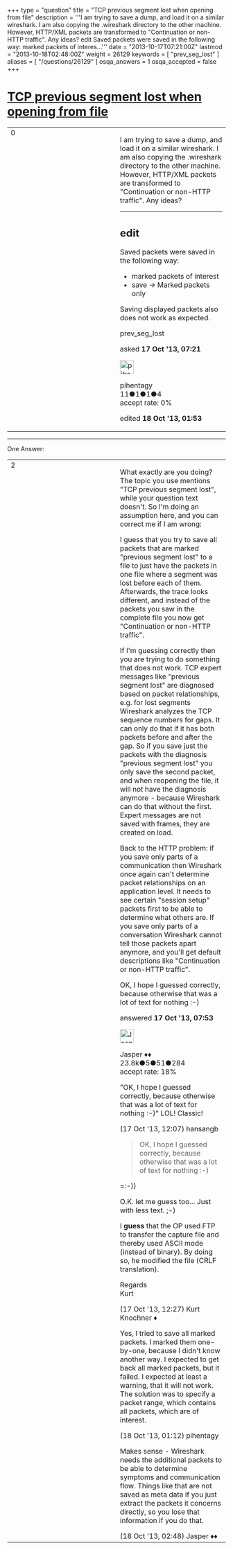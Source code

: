 +++
type = "question"
title = "TCP previous segment lost when opening from file"
description = '''I am trying to save a dump, and load it on a similar wireshark. I am also copying the .wireshark directory to the other machine. However, HTTP/XML packets are transformed to &quot;Continuation or non-HTTP traffic&quot;. Any ideas?  edit Saved packets were saved in the following way:  marked packets of interes...'''
date = "2013-10-17T07:21:00Z"
lastmod = "2013-10-18T02:48:00Z"
weight = 26129
keywords = [ "prev_seg_lost" ]
aliases = [ "/questions/26129" ]
osqa_answers = 1
osqa_accepted = false
+++

<div class="headNormal">

# [TCP previous segment lost when opening from file](/questions/26129/tcp-previous-segment-lost-when-opening-from-file)

</div>

<div id="main-body">

<div id="askform">

<table id="question-table" style="width:100%;"><colgroup><col style="width: 50%" /><col style="width: 50%" /></colgroup><tbody><tr class="odd"><td style="width: 30px; vertical-align: top"><div class="vote-buttons"><span id="post-26129-upvote" class="ajax-command post-vote up" rel="nofollow" title="I like this post (click again to cancel)"> </span><div id="post-26129-score" class="post-score" title="current number of votes">0</div><span id="post-26129-downvote" class="ajax-command post-vote down" rel="nofollow" title="I dont like this post (click again to cancel)"> </span> <span id="favorite-mark" class="ajax-command favorite-mark" rel="nofollow" title="mark/unmark this question as favorite (click again to cancel)"> </span><div id="favorite-count" class="favorite-count"></div></div></td><td><div id="item-right"><div class="question-body"><p>I am trying to save a dump, and load it on a similar wireshark. I am also copying the .wireshark directory to the other machine. However, HTTP/XML packets are transformed to "Continuation or non-HTTP traffic". Any ideas?</p><hr /><h2 id="edit">edit</h2><p>Saved packets were saved in the following way:</p><ul><li>marked packets of interest</li><li>save -&gt; Marked packets only</li></ul><p>Saving displayed packets also does not work as expected.</p></div><div id="question-tags" class="tags-container tags"><span class="post-tag tag-link-prev_seg_lost" rel="tag" title="see questions tagged &#39;prev_seg_lost&#39;">prev_seg_lost</span></div><div id="question-controls" class="post-controls"></div><div class="post-update-info-container"><div class="post-update-info post-update-info-user"><p>asked <strong>17 Oct '13, 07:21</strong></p><img src="https://secure.gravatar.com/avatar/7988f36d0ee9050e8f1d646db55a9eb0?s=32&amp;d=identicon&amp;r=g" class="gravatar" width="32" height="32" alt="pihentagy&#39;s gravatar image" /><p><span>pihentagy</span><br />
<span class="score" title="11 reputation points">11</span><span title="1 badges"><span class="badge1">●</span><span class="badgecount">1</span></span><span title="1 badges"><span class="silver">●</span><span class="badgecount">1</span></span><span title="4 badges"><span class="bronze">●</span><span class="badgecount">4</span></span><br />
<span class="accept_rate" title="Rate of the user&#39;s accepted answers">accept rate:</span> <span title="pihentagy has no accepted answers">0%</span></p></div><div class="post-update-info post-update-info-edited"><p><span> edited <strong>18 Oct '13, 01:53</strong> </span></p></div></div><div id="comments-container-26129" class="comments-container"></div><div id="comment-tools-26129" class="comment-tools"></div><div class="clear"></div><div id="comment-26129-form-container" class="comment-form-container"></div><div class="clear"></div></div></td></tr></tbody></table>

------------------------------------------------------------------------

<div class="tabBar">

<span id="sort-top"></span>

<div class="headQuestions">

One Answer:

</div>

</div>

<span id="26135"></span>

<div id="answer-container-26135" class="answer">

<table style="width:100%;"><colgroup><col style="width: 50%" /><col style="width: 50%" /></colgroup><tbody><tr class="odd"><td style="width: 30px; vertical-align: top"><div class="vote-buttons"><span id="post-26135-upvote" class="ajax-command post-vote up" rel="nofollow" title="I like this post (click again to cancel)"> </span><div id="post-26135-score" class="post-score" title="current number of votes">2</div><span id="post-26135-downvote" class="ajax-command post-vote down" rel="nofollow" title="I dont like this post (click again to cancel)"> </span></div></td><td><div class="item-right"><div class="answer-body"><p>What exactly are you doing? The topic you use mentions "TCP previous segment lost", while your question text doesn't. So I'm doing an assumption here, and you can correct me if I am wrong:</p><p>I guess that you try to save all packets that are marked "previous segment lost" to a file to just have the packets in one file where a segment was lost before each of them. Afterwards, the trace looks different, and instead of the packets you saw in the complete file you now get "Continuation or non-HTTP traffic".</p><p>If I'm guessing correctly then you are trying to do something that does not work. TCP expert messages like "previous segment lost" are diagnosed based on packet relationships, e.g. for lost segments Wireshark analyzes the TCP sequence numbers for gaps. It can only do that if it has both packets before and after the gap. So if you save just the packets with the diagnosis "previous segment lost" you only save the second packet, and when reopening the file, it will not have the diagnosis anymore - because Wireshark can do that without the first. Expert messages are not saved with frames, they are created on load.</p><p>Back to the HTTP problem: if you save only parts of a communication then Wireshark once again can't determine packet relationships on an application level. It needs to see certain "session setup" packets first to be able to determine what others are. If you save only parts of a conversation Wireshark cannot tell those packets apart anymore, and you'll get default descriptions like "Continuation or non-HTTP traffic".</p><p>OK, I hope I guessed correctly, because otherwise that was a lot of text for nothing :-)</p></div><div class="answer-controls post-controls"></div><div class="post-update-info-container"><div class="post-update-info post-update-info-user"><p>answered <strong>17 Oct '13, 07:53</strong></p><img src="https://secure.gravatar.com/avatar/c578ba2967741f25aebd6afef702f432?s=32&amp;d=identicon&amp;r=g" class="gravatar" width="32" height="32" alt="Jasper&#39;s gravatar image" /><p><span>Jasper ♦♦</span><br />
<span class="score" title="23806 reputation points"><span>23.8k</span></span><span title="5 badges"><span class="badge1">●</span><span class="badgecount">5</span></span><span title="51 badges"><span class="silver">●</span><span class="badgecount">51</span></span><span title="284 badges"><span class="bronze">●</span><span class="badgecount">284</span></span><br />
<span class="accept_rate" title="Rate of the user&#39;s accepted answers">accept rate:</span> <span title="Jasper has 263 accepted answers">18%</span></p></div></div><div id="comments-container-26135" class="comments-container"><span id="26142"></span><div id="comment-26142" class="comment"><div id="post-26142-score" class="comment-score"></div><div class="comment-text"><p>"OK, I hope I guessed correctly, because otherwise that was a lot of text for nothing :-)" LOL! Classic!</p></div><div id="comment-26142-info" class="comment-info"><span class="comment-age">(17 Oct '13, 12:07)</span> <span class="comment-user userinfo">hansangb</span></div></div><span id="26143"></span><div id="comment-26143" class="comment"><div id="post-26143-score" class="comment-score"></div><div class="comment-text"><blockquote><p>OK, I hope I guessed correctly, because otherwise that was a lot of text for nothing :-)</p></blockquote><p>=:-))</p><p>O.K. let me guess too... Just with less text. ;-)</p><p>I <strong>guess</strong> that the OP used FTP to transfer the capture file and thereby used ASCII mode (instead of binary). By doing so, he modified the file (CRLF translation).</p><p>Regards<br />
Kurt</p></div><div id="comment-26143-info" class="comment-info"><span class="comment-age">(17 Oct '13, 12:27)</span> <span class="comment-user userinfo">Kurt Knochner ♦</span></div></div><span id="26158"></span><div id="comment-26158" class="comment"><div id="post-26158-score" class="comment-score"></div><div class="comment-text"><p>Yes, I tried to save all marked packets. I marked them one-by-one, because I didn't know another way. I expected to get back all marked packets, but it failed. I expected at least a warning, that it will not work. The solution was to specify a packet range, which contains all packets, which are of interest.</p></div><div id="comment-26158-info" class="comment-info"><span class="comment-age">(18 Oct '13, 01:12)</span> <span class="comment-user userinfo">pihentagy</span></div></div><span id="26159"></span><div id="comment-26159" class="comment"><div id="post-26159-score" class="comment-score"></div><div class="comment-text"><p>Makes sense - Wireshark needs the additional packets to be able to determine symptoms and communication flow. Things like that are not saved as meta data if you just extract the packets it concerns directly, so you lose that information if you do that.</p></div><div id="comment-26159-info" class="comment-info"><span class="comment-age">(18 Oct '13, 02:48)</span> <span class="comment-user userinfo">Jasper ♦♦</span></div></div></div><div id="comment-tools-26135" class="comment-tools"></div><div class="clear"></div><div id="comment-26135-form-container" class="comment-form-container"></div><div class="clear"></div></div></td></tr></tbody></table>

</div>

<div class="paginator-container-left">

</div>

</hr>

</div>

</div>

